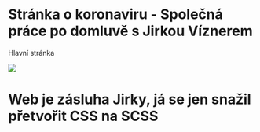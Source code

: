 # Stránka o koronaviru - Společná práce po domluvě s Jirkou Víznerem
Hlavní stránka

![](hlst.png)

# Web je zásluha Jirky, já se jen snažil přetvořit CSS na SCSS
